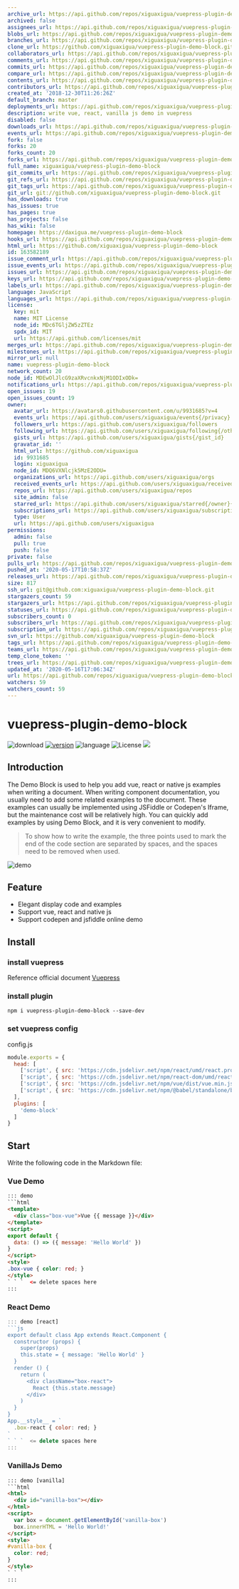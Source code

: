 ```yaml
---
archive_url: https://api.github.com/repos/xiguaxigua/vuepress-plugin-demo-block/{archive_format}{/ref}
archived: false
assignees_url: https://api.github.com/repos/xiguaxigua/vuepress-plugin-demo-block/assignees{/user}
blobs_url: https://api.github.com/repos/xiguaxigua/vuepress-plugin-demo-block/git/blobs{/sha}
branches_url: https://api.github.com/repos/xiguaxigua/vuepress-plugin-demo-block/branches{/branch}
clone_url: https://github.com/xiguaxigua/vuepress-plugin-demo-block.git
collaborators_url: https://api.github.com/repos/xiguaxigua/vuepress-plugin-demo-block/collaborators{/collaborator}
comments_url: https://api.github.com/repos/xiguaxigua/vuepress-plugin-demo-block/comments{/number}
commits_url: https://api.github.com/repos/xiguaxigua/vuepress-plugin-demo-block/commits{/sha}
compare_url: https://api.github.com/repos/xiguaxigua/vuepress-plugin-demo-block/compare/{base}...{head}
contents_url: https://api.github.com/repos/xiguaxigua/vuepress-plugin-demo-block/contents/{+path}
contributors_url: https://api.github.com/repos/xiguaxigua/vuepress-plugin-demo-block/contributors
created_at: '2018-12-30T11:26:26Z'
default_branch: master
deployments_url: https://api.github.com/repos/xiguaxigua/vuepress-plugin-demo-block/deployments
description: write vue, react, vanilla js demo in vuepress
disabled: false
downloads_url: https://api.github.com/repos/xiguaxigua/vuepress-plugin-demo-block/downloads
events_url: https://api.github.com/repos/xiguaxigua/vuepress-plugin-demo-block/events
fork: false
forks: 20
forks_count: 20
forks_url: https://api.github.com/repos/xiguaxigua/vuepress-plugin-demo-block/forks
full_name: xiguaxigua/vuepress-plugin-demo-block
git_commits_url: https://api.github.com/repos/xiguaxigua/vuepress-plugin-demo-block/git/commits{/sha}
git_refs_url: https://api.github.com/repos/xiguaxigua/vuepress-plugin-demo-block/git/refs{/sha}
git_tags_url: https://api.github.com/repos/xiguaxigua/vuepress-plugin-demo-block/git/tags{/sha}
git_url: git://github.com/xiguaxigua/vuepress-plugin-demo-block.git
has_downloads: true
has_issues: true
has_pages: true
has_projects: false
has_wiki: false
homepage: https://daxigua.me/vuepress-plugin-demo-block
hooks_url: https://api.github.com/repos/xiguaxigua/vuepress-plugin-demo-block/hooks
html_url: https://github.com/xiguaxigua/vuepress-plugin-demo-block
id: 163582189
issue_comment_url: https://api.github.com/repos/xiguaxigua/vuepress-plugin-demo-block/issues/comments{/number}
issue_events_url: https://api.github.com/repos/xiguaxigua/vuepress-plugin-demo-block/issues/events{/number}
issues_url: https://api.github.com/repos/xiguaxigua/vuepress-plugin-demo-block/issues{/number}
keys_url: https://api.github.com/repos/xiguaxigua/vuepress-plugin-demo-block/keys{/key_id}
labels_url: https://api.github.com/repos/xiguaxigua/vuepress-plugin-demo-block/labels{/name}
language: JavaScript
languages_url: https://api.github.com/repos/xiguaxigua/vuepress-plugin-demo-block/languages
license:
  key: mit
  name: MIT License
  node_id: MDc6TGljZW5zZTEz
  spdx_id: MIT
  url: https://api.github.com/licenses/mit
merges_url: https://api.github.com/repos/xiguaxigua/vuepress-plugin-demo-block/merges
milestones_url: https://api.github.com/repos/xiguaxigua/vuepress-plugin-demo-block/milestones{/number}
mirror_url: null
name: vuepress-plugin-demo-block
network_count: 20
node_id: MDEwOlJlcG9zaXRvcnkxNjM1ODIxODk=
notifications_url: https://api.github.com/repos/xiguaxigua/vuepress-plugin-demo-block/notifications{?since,all,participating}
open_issues: 19
open_issues_count: 19
owner:
  avatar_url: https://avatars0.githubusercontent.com/u/9931685?v=4
  events_url: https://api.github.com/users/xiguaxigua/events{/privacy}
  followers_url: https://api.github.com/users/xiguaxigua/followers
  following_url: https://api.github.com/users/xiguaxigua/following{/other_user}
  gists_url: https://api.github.com/users/xiguaxigua/gists{/gist_id}
  gravatar_id: ''
  html_url: https://github.com/xiguaxigua
  id: 9931685
  login: xiguaxigua
  node_id: MDQ6VXNlcjk5MzE2ODU=
  organizations_url: https://api.github.com/users/xiguaxigua/orgs
  received_events_url: https://api.github.com/users/xiguaxigua/received_events
  repos_url: https://api.github.com/users/xiguaxigua/repos
  site_admin: false
  starred_url: https://api.github.com/users/xiguaxigua/starred{/owner}{/repo}
  subscriptions_url: https://api.github.com/users/xiguaxigua/subscriptions
  type: User
  url: https://api.github.com/users/xiguaxigua
permissions:
  admin: false
  pull: true
  push: false
private: false
pulls_url: https://api.github.com/repos/xiguaxigua/vuepress-plugin-demo-block/pulls{/number}
pushed_at: '2020-05-17T10:58:37Z'
releases_url: https://api.github.com/repos/xiguaxigua/vuepress-plugin-demo-block/releases{/id}
size: 817
ssh_url: git@github.com:xiguaxigua/vuepress-plugin-demo-block.git
stargazers_count: 59
stargazers_url: https://api.github.com/repos/xiguaxigua/vuepress-plugin-demo-block/stargazers
statuses_url: https://api.github.com/repos/xiguaxigua/vuepress-plugin-demo-block/statuses/{sha}
subscribers_count: 0
subscribers_url: https://api.github.com/repos/xiguaxigua/vuepress-plugin-demo-block/subscribers
subscription_url: https://api.github.com/repos/xiguaxigua/vuepress-plugin-demo-block/subscription
svn_url: https://github.com/xiguaxigua/vuepress-plugin-demo-block
tags_url: https://api.github.com/repos/xiguaxigua/vuepress-plugin-demo-block/tags
teams_url: https://api.github.com/repos/xiguaxigua/vuepress-plugin-demo-block/teams
temp_clone_token: ''
trees_url: https://api.github.com/repos/xiguaxigua/vuepress-plugin-demo-block/git/trees{/sha}
updated_at: '2020-05-16T17:06:34Z'
url: https://api.github.com/repos/xiguaxigua/vuepress-plugin-demo-block
watchers: 59
watchers_count: 59
---
```


# vuepress-plugin-demo-block

![download](https://img.shields.io/npm/dm/vuepress-plugin-demo-block.svg)
[![version](https://img.shields.io/npm/v/vuepress-plugin-demo-block.svg)](https://www.npmjs.com/package/vuepress-plugin-demo-block)
![language](https://img.shields.io/badge/language-javascript-yellow.svg)
![License](https://img.shields.io/badge/license-MIT-000000.svg)
[![](https://img.shields.io/circleci/project/github/xiguaxigua/vuepress-plugin-demo-block/master.svg)](https://circleci.com/gh/xiguaxigua/vuepress-plugin-demo-block)

## Introduction

The Demo Block is used to help you add vue, react or native js examples when writing a document. When writing component documentation, you usually need to add some related examples to the document. These examples can usually be implemented using JSFiddle or Codepen's Iframe, but the maintenance cost will be relatively high. You can quickly add examples by using Demo Block, and it is very convenient to modify.

> To show how to write the example, the three points used to mark the end of the code section are separated by spaces, and the spaces need to be removed when used.

![demo](https://raw.githubusercontent.com/melon/vuepress-plugin-demo-block/master/demo.png)

## Feature

- Elegant display code and examples
- Support vue, react and native js
- Support codepen and jsfiddle online demo

## Install

### install vuepress

Reference official document [Vuepress](https://vuepress.vuejs.org)

### install plugin

```
npm i vuepress-plugin-demo-block --save-dev
```

### set vuepress config

config.js
```js
module.exports = {
  head: [
    ['script', { src: 'https://cdn.jsdelivr.net/npm/react/umd/react.production.min.js' }],
    ['script', { src: 'https://cdn.jsdelivr.net/npm/react-dom/umd/react-dom.production.min.js' }],
    ['script', { src: 'https://cdn.jsdelivr.net/npm/vue/dist/vue.min.js' }],
    ['script', { src: 'https://cdn.jsdelivr.net/npm/@babel/standalone/babel.min.js' }],
  ],
  plugins: [
    'demo-block'
  ]
}

```

## Start

Write the following code in the Markdown file:

### Vue Demo

```html
::: demo
```html
<template>
  <div class="box-vue">Vue {{ message }}</div>
</template>
<script>
export default {
  data: () => ({ message: 'Hello World' })
}
</script>
<style>
.box-vue { color: red; }
</style>
` ` `  <= delete spaces here
:::
```

### React Demo
```js
::: demo [react]
```js
export default class App extends React.Component {
  constructor (props) {
    super(props)
    this.state = { message: 'Hello World' }
  }
  render () {
    return (
      <div className="box-react">
        React {this.state.message}
      </div>
    )
  }
}
App.__style__ = `
  .box-react { color: red; }   
`
` ` `  <= delete spaces here
:::
```

### VanillaJs Demo

```html
::: demo [vanilla]
```html
<html>
  <div id="vanilla-box"></div>
</html>
<script>
  var box = document.getElementById('vanilla-box')
  box.innerHTML = 'Hello World!'
</script>
<style>
#vanilla-box {
  color: red;
}
</style>
` ` `
:::
```
